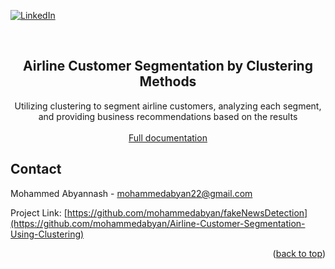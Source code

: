  <div id="top"></div>
<!--
*** Thanks for checking out the Best-README-Template. If you have a suggestion
*** that would make this better, please fork the repo and create a pull request
*** or simply open an issue with the tag "enhancement".
*** Don't forget to give the project a star!
*** Thanks again! Now go create something AMAZING! :D
-->



<!-- PROJECT SHIELDS -->
<!--
*** I'm using markdown "reference style" links for readability.
*** Reference links are enclosed in brackets [ ] instead of parentheses ( ).
*** See the bottom of this document for the declaration of the reference variables
*** for contributors-url, forks-url, etc. This is an optional, concise syntax you may use.
*** https://www.markdownguide.org/basic-syntax/#reference-style-links
-->
[![LinkedIn](https://img.shields.io/badge/linkedin-%230077B5.svg?style=for-the-badge&logo=linkedin&logoColor=white)](https://www.linkedin.com/in/mohammed-abyannash-400073194/)



<!-- PROJECT LOGO -->
<br />
<div align="center">

  <h2 align="center">Airline Customer Segmentation by Clustering Methods</h3>

  <p align="center">
    Utilizing clustering to segment airline customers, analyzing each segment, and providing business recommendations based on the results
    <br /><br />
    <a href = https://github.com/mohammedabyan/Airline-Customer-Segmentation-Using-Clustering/blob/main/Laporan%20Homework%20Unsupervised-%20W3.Solutions().pdf>Full documentation</a>
  </p>
</div>



## Contact

Mohammed Abyannash - mohammedabyan22@gmail.com

Project Link: [https://github.com/mohammedabyan/fakeNewsDetection](https://github.com/mohammedabyan/Airline-Customer-Segmentation-Using-Clustering)

<p align="right">(<a href="#top">back to top</a>)</p>

